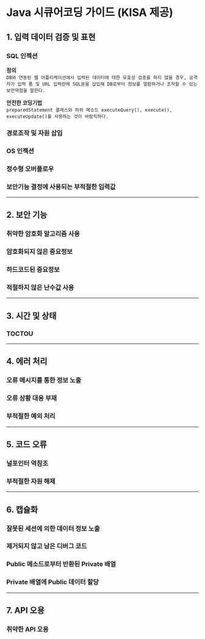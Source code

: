 # Java 시큐어코딩 가이드 (KISA 제공)

## 1. 입력 데이터 검증 및 표현

### SQL 인젝션 
**정의** <br>
`DB와 연동된 웹 어플리케이션에서 입력된 데이터에 대한 유효성 검증을 하지 않을 경우, 공격자가 입력 폼 및 URL 입력란에 SQL문을 삽입해 DB로부터 정보를 열람하거나 조작할 수 있는 보안약점을 말한다.`

**안전한 코딩기법** <br>
`preparedStatement 클래스와 하위 메소드 executeQuery(), execute(), executeUpdate()를 사용하는 것이 바람직하다.`

### 경로조작 및 자원 삽입

### OS 인젝션

### 정수형 오버플로우

### 보안기능 결정에 사용되는 부적절한 입력값
---
## 2. 보안 기능

### 취약한 암호화 알고리즘 사용

### 암호화되지 않은 중요정보

### 하드코드된 중요정보

### 적절하지 않은 난수값 사용
---
## 3. 시간 및 상태
### TOCTOU 
---
## 4. 에러 처리
### 오류 메시지를 통한 정보 노출
### 오류 상황 대응 부재
### 부적절한 예외 처리
---
## 5. 코드 오류
### 널포인터 역참조
### 부적절한 자원 해제
---
## 6. 캡슐화
### 잘못된 세션에 의한 데이터 정보 노출
### 제거되지 않고 남은 디버그 코드
### Public 메소드로부터 반환된 Private 배열
### Private 배열에 Public 데이터 할당
---
## 7. API 오용
### 취약한 API 오용